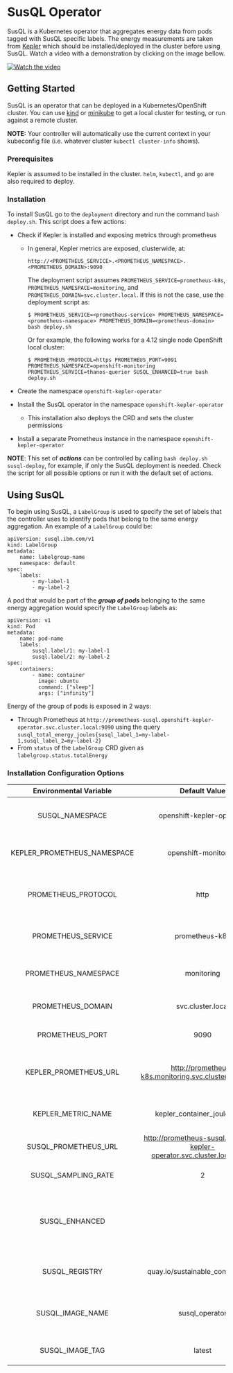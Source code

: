 # SusQL Operator

SusQL is a Kubernetes operator that aggregates energy data from pods tagged with SusQL specific labels. The energy measurements are taken from [Kepler](https://sustainable-computing.io/) which should be installed/deployed in the cluster before using SusQL. Watch a video with a demonstration by clicking on the image bellow.

[![Watch the video](https://img.youtube.com/vi/NRVD7gJECfA/maxresdefault.jpg)](https://youtu.be/NRVD7gJECfA)

## Getting Started

SusQL is an operator that can be deployed in a Kubernetes/OpenShift cluster. You can use [kind](https://sigs.k8s.io/kind) or [minikube](https://minikube.sigs.k8s.io/) to get a local cluster for testing, or run against a remote cluster.

**NOTE:** Your controller will automatically use the current context in your kubeconfig file (i.e. whatever cluster `kubectl cluster-info` shows).

### Prerequisites

Kepler is assumed to be installed in the cluster. `helm`, `kubectl`, and `go` are also required to deploy.

### Installation

To install SusQL go to the `deployment` directory and run the command `bash deploy.sh`. This script does a few actions:

* Check if Kepler is installed and exposing metrics through prometheus
    * In general, Kepler metrics are exposed, clusterwide, at:

      ```
      http://<PROMETHEUS_SERVICE>.<PROMETHEUS_NAMESPACE>.<PROMETHEUS_DOMAIN>:9090
      ```

      The deployment script assumes `PROMETHEUS_SERVICE=prometheus-k8s`, `PROMETHEUS_NAMESPACE=monitoring`, and `PROMETHEUS_DOMAIN=svc.cluster.local`. If this is not the case, use the deployment script as:

      ```
      $ PROMETHEUS_SERVICE=<prometheus-service> PROMETHEUS_NAMESPACE=<prometheus-namespace> PROMETHEUS_DOMAIN=<prometheus-domain> bash deploy.sh
      ```

      Or for example, the following works for a 4.12 single node OpenShift local cluster:

      ```
      $ PROMETHEUS_PROTOCOL=https PROMETHEUS_PORT=9091 PROMETHEUS_NAMESPACE=openshift-monitoring PROMETHEUS_SERVICE=thanos-querier SUSQL_ENHANCED=true bash deploy.sh
      ```

* Create the namespace `openshift-kepler-operator`

* Install the SusQL operator in the namespace `openshift-kepler-operator`
    * This installation also deploys the CRD and sets the cluster permissions

* Install a separate Prometheus instance in the namespace `openshift-kepler-operator`

**NOTE**: This set of ***actions*** can be controlled by calling `bash deploy.sh susql-deploy`, for example, if only the SusQL deployment is needed. Check the script for all possible options or run it with the default set of actions.

## Using SusQL

To begin using SusQL, a `LabelGroup` is used to specify the set of labels that the controller uses to identify pods that belong to the same energy aggregation. An example of a `LabelGroup` could be:

```
apiVersion: susql.ibm.com/v1
kind: LabelGroup
metadata:
    name: labelgroup-name
    namespace: default
spec:
    labels:
        - my-label-1
        - my-label-2
```

A pod that would be part of the ***group of pods*** belonging to the same energy aggregation would specify the `LabelGroup` labels as:

```
apiVersion: v1
kind: Pod
metadata:
    name: pod-name
    labels:
        susql.label/1: my-label-1
        susql.label/2: my-label-2
spec:
    containers:
        - name: container
          image: ubuntu
          command: ["sleep"]
          args: ["infinity"]
```

Energy of the group of pods is exposed in 2 ways:

* Through Prometheus at `http://prometheus-susql.openshift-kepler-operator.svc.cluster.local:9090` using the query `susql_total_energy_joules{susql_label_1=my-label-1,susql_label_2=my-label-2}`
* From `status` of the `LabelGroup` CRD given as `labelgroup.status.totalEnergy`

### Installation Configuration Options

| Environmental Variable      | Default Value                 | Description                                      |
|:---------------------------:|:-----------------------------:|:------------------------------------------------:|
| SUSQL_NAMESPACE             | openshift-kepler-operator     | namespace that SUSQL resources run in            |
| KEPLER_PROMETHEUS_NAMESPACE | openshift-monitoring          | namespace that Kepler Prometheus runs in         |
| PROMETHEUS_PROTOCOL         | http                          | Either http or https for Kepler Prometheus access|
| PROMETHEUS_SERVICE          | prometheus-k8s                | service name for the Kepler Prometheus           |
| PROMETHEUS_NAMESPACE        | monitoring                    | namespace used by the Kepler Prometheus          |
| PROMETHEUS_DOMAIN           | svc.cluster.local             | Domain used by the Kepler Prometheus             |
| PROMETHEUS_PORT             | 9090                          | Port used by the Kepler Prometheu                |
| KEPLER_PROMETHEUS_URL       | http://prometheus-k8s.monitoring.svc.cluster.local:9090 | A shortcut to specify final Kepler Prometheus URL |
| KEPLER_METRIC_NAME          | kepler_container_joules_total | Metric queried in the Kepler Prometheus          |
| SUSQL_PROMETHEUS_URL        | http://prometheus-susql.openshift-kepler-operator.svc.cluster.local:9090 | SusQL Prometheus URL |
| SUSQL_SAMPLING_RATE         | 2                             | Sampling rate in seconds                         |
| SUSQL_ENHANCED              |                               | If set to any string, then use enhanced RBAC and SMON configuration |
| SUSQL_REGISTRY              | quay.io/sustainable_computing_io | Container registry that SusQL is stored in    |
| SUSQL_IMAGE_NAME            | susql_operator                | Image name used on SusQL container registry      |
| SUSQL_IMAGE_TAG             | latest                        | Tag for SusQL container                          |



